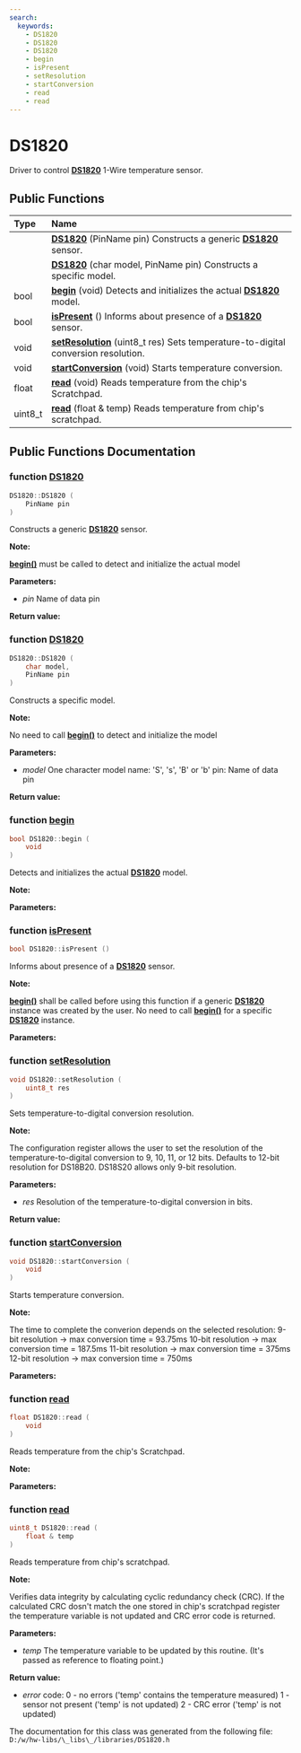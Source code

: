 ```yaml
---
search:
  keywords:
    - DS1820
    - DS1820
    - DS1820
    - begin
    - isPresent
    - setResolution
    - startConversion
    - read
    - read
---
```


# DS1820

Driver to control [**DS1820**](ds1820.md) 1-Wire temperature sensor.

## Public Functions

| Type | Name |
| :--- | :--- |
|  | [**DS1820**](ds1820.md#1a701b51269a6af8ccb319ea5f1eda2686) \(PinName pin\)  Constructs a generic [**DS1820**](ds1820.md) sensor. |
|  | [**DS1820**](ds1820.md#1a3b0b002ab8834b64b0f20852a55b80af) \(char model, PinName pin\)  Constructs a specific model. |
| bool | [**begin**](ds1820.md#1a1fc30caa0df9ffb740cfd7e7956f4f8d) \(void\)  Detects and initializes the actual [**DS1820**](ds1820.md) model. |
| bool | [**isPresent**](ds1820.md#1aee4670435531c1425737aedfa694b6d6) \(\)  Informs about presence of a [**DS1820**](ds1820.md) sensor. |
| void | [**setResolution**](ds1820.md#1af57f5ddaaeb4119cf6383d3f843d7a67) \(uint8\_t res\)  Sets temperature-to-digital conversion resolution. |
| void | [**startConversion**](ds1820.md#1a181670cbcc211093e49a3c62f57eff5d) \(void\)  Starts temperature conversion. |
| float | [**read**](ds1820.md#1a506b55951678734afa3f66e43f8e3e00) \(void\)  Reads temperature from the chip's Scratchpad. |
| uint8\_t | [**read**](ds1820.md#1af46beefec88fa9b57350b5feee9a3e67) \(float & temp\)  Reads temperature from chip's scratchpad. |

## Public Functions Documentation

### function [DS1820](ds1820.md#1a701b51269a6af8ccb319ea5f1eda2686)

```cpp
DS1820::DS1820 (
    PinName pin
)
```

Constructs a generic [**DS1820**](ds1820.md) sensor.

**Note:**

[**begin\(\)**](ds1820.md#1a1fc30caa0df9ffb740cfd7e7956f4f8d) must be called to detect and initialize the actual model

**Parameters:**

* _pin_ Name of data pin 

**Return value:**

### function [DS1820](ds1820.md#1a3b0b002ab8834b64b0f20852a55b80af)

```cpp
DS1820::DS1820 (
    char model,
    PinName pin
)
```

Constructs a specific model.

**Note:**

No need to call [**begin\(\)**](ds1820.md#1a1fc30caa0df9ffb740cfd7e7956f4f8d) to detect and initialize the model

**Parameters:**

* _model_ One character model name: 'S', 's', 'B' or 'b' pin: Name of data pin 

**Return value:**

### function [begin](ds1820.md#1a1fc30caa0df9ffb740cfd7e7956f4f8d)

```cpp
bool DS1820::begin (
    void 
)
```

Detects and initializes the actual [**DS1820**](ds1820.md) model.

**Note:**

**Parameters:**

### function [isPresent](ds1820.md#1aee4670435531c1425737aedfa694b6d6)

```cpp
bool DS1820::isPresent ()
```

Informs about presence of a [**DS1820**](ds1820.md) sensor.

**Note:**

[**begin\(\)**](ds1820.md#1a1fc30caa0df9ffb740cfd7e7956f4f8d) shall be called before using this function if a generic [**DS1820**](ds1820.md) instance was created by the user. No need to call [**begin\(\)**](ds1820.md#1a1fc30caa0df9ffb740cfd7e7956f4f8d) for a specific [**DS1820**](ds1820.md) instance.

**Parameters:**

### function [setResolution](ds1820.md#1af57f5ddaaeb4119cf6383d3f843d7a67)

```cpp
void DS1820::setResolution (
    uint8_t res
)
```

Sets temperature-to-digital conversion resolution.

**Note:**

The configuration register allows the user to set the resolution of the temperature-to-digital conversion to 9, 10, 11, or 12 bits. Defaults to 12-bit resolution for DS18B20. DS18S20 allows only 9-bit resolution.

**Parameters:**

* _res_ Resolution of the temperature-to-digital conversion in bits. 

**Return value:**

### function [startConversion](ds1820.md#1a181670cbcc211093e49a3c62f57eff5d)

```cpp
void DS1820::startConversion (
    void 
)
```

Starts temperature conversion.

**Note:**

The time to complete the converion depends on the selected resolution: 9-bit resolution -&gt; max conversion time = 93.75ms 10-bit resolution -&gt; max conversion time = 187.5ms 11-bit resolution -&gt; max conversion time = 375ms 12-bit resolution -&gt; max conversion time = 750ms

**Parameters:**

### function [read](ds1820.md#1a506b55951678734afa3f66e43f8e3e00)

```cpp
float DS1820::read (
    void 
)
```

Reads temperature from the chip's Scratchpad.

**Note:**

**Parameters:**

### function [read](ds1820.md#1af46beefec88fa9b57350b5feee9a3e67)

```cpp
uint8_t DS1820::read (
    float & temp
)
```

Reads temperature from chip's scratchpad.

**Note:**

Verifies data integrity by calculating cyclic redundancy check \(CRC\). If the calculated CRC dosn't match the one stored in chip's scratchpad register the temperature variable is not updated and CRC error code is returned.

**Parameters:**

* _temp_ The temperature variable to be updated by this routine. \(It's passed as reference to floating point.\) 

**Return value:**

* _error_ code: 0 - no errors \('temp' contains the temperature measured\) 1 - sensor not present \('temp' is not updated\) 2 - CRC error \('temp' is not updated\) 

The documentation for this class was generated from the following file: `D:/w/hw-libs/\_libs\_/libraries/DS1820.h`

